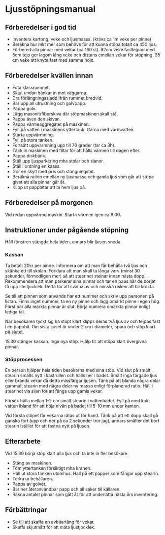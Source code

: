 # Ljusstöpningsmanual

## Förberedelser i god tid

* Inventera kartong, veke och ljusmassa. (krävs ca 1m veke per pinne)
* Beräkna hur mkt mer som behövs för att kunna stöpa totalt ca 450 ljus.
* Förbered alla pinnar med vekar (ca 160 st). 62cm veke fasttejpad med 5cm tejp ger lagom lång veke och distans emellan vekar för stöpning. 35 cm veke att knyta fast med samma höjd.

## Förberedelser kvällen innan

* Fota klassrummet.
* Skjut undan bänkar in mot väggarna.
* Dra förlängningssladd ifrån rummet bredvid.
* Bär upp all utrustning och golvpapp.
* Pappa golv.
* Lägg masonit/fiberskiva där stöpmaskinen skall stå.
* Pappa även den skivan.
* Pappa värmeaggregatet på maskinen.
* Fyll på vatten i maskinens yttertank. Gärna med varmvatten.
* Starta uppvärmning.
* Fyll på stora tanken.
* Fortsätt uppvärmning upp till 70 grader (tar ca 3h).
* Täck in maskinen med filtar för att hålla värmen till dagen efter.
* Pappa diskbänk.
* Ställ upp ljusparkering mha stolar och slanor.
* Ställ i ordning en kassa.
* Gör en skylt med pris och stängningstid.
* Beräkna ration emellan ny ljusmassa och gamla ljus som går att stöpa givet att alla pinnar går åt.
* Klipp ut pappbitar att ta hem ljus på.

## Förberedelser på morgonen

Vid redan uppvärmd maskin. Starta värmen igen ca 8.00.

## Instruktioner under pågående stöpning

Håll fönstren stängda hela tiden, annars blir ljusen sneda.

### Kassan

Ta betalt 20kr per pinne. Informera om att man får behålla två ljus och skänka ett till skolan.
Förklara att man skall ta långa varv (minst 30 sekunder, förmodligen mer) så att stearinet stelnar innan nästa dopp.
Rekommendera att man parkerar sina pinnar och tar en paus när de börjat få upp lite tjocklek.
Detta för att svalna av och minska risken att bli krökta.

Se till att pinnen som används har ett nummer och skriv upp personen på listan.
Finns inget nummer, ta en ny pinne och lägg omärkt pinne i egen hög.
Först när alla märkta pinnar är slut. Börja numrera omärkta pinnar enligt lediga tal.

När besökaren tyckt sig ha stöpt klart klipps deras två ljus av och tejpas fast i en pappbit.
Om sista ljuset är under 2 cm i diameter, spara och stöp klart på slutet.

15.30 stänger kassan. Inga nya stöp. Hjälp till att stöpa klart övergivna pinnar.

### Stöpprocessen

En person hjälper hela tiden besökarna med sina stöp.
Vid slut på smält stearin smälts nytt i kastrullen och hälls ner i badet.
Smält inga färgade ljus eller brända vekar då detta missfärgar ljusen.
Tänk på att blanda några delar gammalt stearin med några delar ny massa enligt förplanerad ratio.
Häll i stearinet via silen för att fånga upp gamla vekar.

Försök hålla mellan 1-2 cm smält stearin i vattenbadet.
Fyll på med kokt vatten ibland för att höja nivån på badet till 5-10 mm under kanten.

Vid första stöpet får vekarna rätas ut för hand.
Tänk på att ett dopp skall gå ganska fort (upp och ner på ca 2 sekunder tror jag), annars smälter det bort stearin istället för att fastna nytt på ljusen.

## Efterarbete

Vid 15.30 börja stöp klart alla ljus och ta inte in fler besökare.

* Stäng av maskinen.
* Töm yttertanken försiktigt mha kranen.
* Häll ut stora tanken utomhus. Häll på ett papper som fångar upp stearin.
* Torka ur behållaren.
* Pappa av golvet.
* Bär ner återanvändbar papp och all saker till källaren.
* Räkna antalet pinnar som gått åt för att underlätta nästa års inventering.

## Förbättringar

* Se till att skaffa en avbitartång för vekar.
* Skaffa skjutmått för att mäta ljustjocklek.
